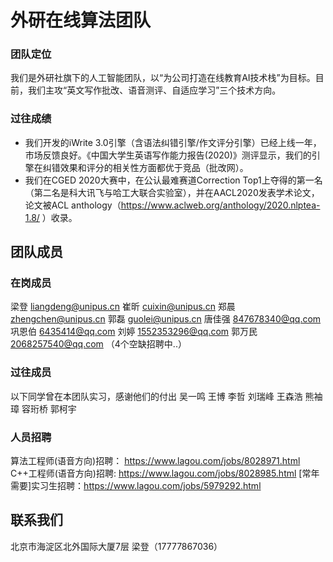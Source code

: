  # 外研在线算法团队
###  团队定位
  我们是外研社旗下的人工智能团队，以“为公司打造在线教育AI技术栈”为目标。目前，我们主攻“英文写作批改、语音测评、自适应学习”三个技术方向。
### 过往成绩 
-   我们开发的iWrite 3.0引擎（含语法纠错引擎/作文评分引擎）已经上线一年，市场反馈良好。《中国大学生英语写作能力报告(2020)》测评显示，我们的引擎在纠错效果和评分的相关性方面都优于竞品（批改网）。  
-   我们在CGED 2020大赛中，在公认最难赛道Correction Top1上夺得的第一名（第二名是科大讯飞与哈工大联合实验室），并在AACL2020发表学术论文，论文被ACL anthology（https://www.aclweb.org/anthology/2020.nlptea-1.8/ ）收录。

## 团队成员
###  在岗成员
梁登    liangdeng@unipus.cn
崔昕   cuixin@unipus.cn
郑晨   zhengchen@unipus.cn
郭磊   guolei@unipus.cn
唐佳强   847678340@qq.com
巩恩伯   6435414@qq.com
刘婷     1552353296@qq.com
郭万民    2068257540@qq.com
（4个空缺招聘中..）

###  过往成员
以下同学曾在本团队实习，感谢他们的付出
吴一鸣
王博
李哲
刘瑞峰
王森浩
熊袖璋
容珩桥
郭柯宇

### 人员招聘
算法工程师(语音方向)招聘： https://www.lagou.com/jobs/8028971.html
C++工程师(语音方向)招聘: https://www.lagou.com/jobs/8028985.html
[常年需要]实习生招聘：https://www.lagou.com/jobs/5979292.html

## 联系我们
北京市海淀区北外国际大厦7层    梁登（17777867036）
